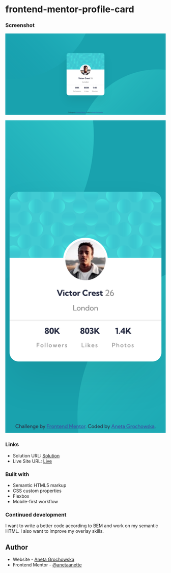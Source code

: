# frontend-mentor-profile-card

### Screenshot

![Desktop](https://github.com/anetaanette/frontend-mentor-profile-card/blob/main/images/screenshot-desktop.png)

![Mobile](https://github.com/anetaanette/frontend-mentor-profile-card/blob/main/images/screenshot-mobile.png)

### Links

- Solution URL: [Solution](https://github.com/anetaanette/frontend-mentor-profile-card)
- Live Site URL: [Live](https://anetaanette.github.io/frontend-mentor-profile-card/)

### Built with

- Semantic HTML5 markup
- CSS custom properties
- Flexbox
- Mobile-first workflow

### Continued development

I want to write a better code according to BEM and work on my semantic HTML. I also want to improve my overlay skills.

## Author

- Website - [Aneta Grochowska](https://github.com/anetaanette)
- Frontend Mentor - [@anetaanette](https://www.frontendmentor.io/profile/anetaanette)
